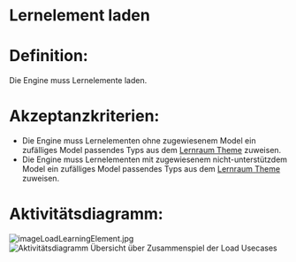 # Lernelement laden


# Definition:

Die Engine muss Lernelemente laden.


# Akzeptanzkriterien:

- Die Engine muss Lernelementen ohne zugewiesenem Model ein zufälliges Model passendes Typs aus dem [Lernraum Theme](Theme-GE.md) zuweisen.
- Die Engine muss Lernelementen mit zugewiesenem nicht-unterstützdem Model ein zufälliges Model passendes Typs aus dem [Lernraum Theme](Theme-GE.md) zuweisen.

# Aktivitätsdiagramm:

![imageLoadLearningElement.jpg](imageLoadLearningElement.jpg)
![Aktivitätsdiagramm Übersicht über Zusammenspiel der Load Usecases](imageLoadWorldOverview.png)

